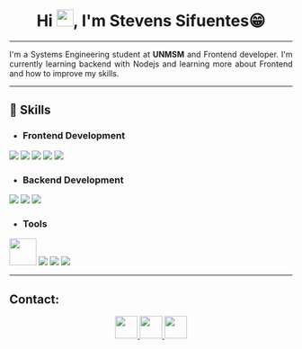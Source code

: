 <h1 align="center">Hi <img src="https://raw.githubusercontent.com/MartinHeinz/MartinHeinz/master/wave.gif" width="30px">, I'm Stevens Sifuentes😁</h1>

<hr />

<p align="justify">
I'm a Systems Engineering student at <strong>UNMSM</strong> and Frontend developer. I'm currently learning backend with Nodejs and learning more about Frontend and how to improve my skills.
</p>

<hr />

## 🚀 Skills
- ### Frontend Development
<p>
    <img src="https://img.icons8.com/color/48/000000/html-5.png" />
    <img src="https://img.icons8.com/color/48/000000/css3.png" />
    <img src="https://img.icons8.com/color/48/000000/javascript.png" />
    <img src="https://img.icons8.com/color/48/000000/bootstrap.png" />
    <img src="https://img.icons8.com/color/48/000000/react-native.png" />
</p>

- ### Backend Development
<p>
    <img src="https://img.icons8.com/color/48/000000/nodejs.png" />
    <img src="https://img.icons8.com/color/48/000000/mongodb.png" />
    <img src="https://img.icons8.com/color/48/000000/mysql-logo.png" />
</p>

- ### Tools
<p>
    <img src="https://code.visualstudio.com/assets/branding/app-icon.png" style="width:48px; height:48px" />
    <img src="https://img.icons8.com/color/48/000000/git.png"/>
    <img src="https://img.icons8.com/color/48/000000/firebase.png"/>
    <img src="https://img.icons8.com/color/48/000000/figma.png" />
</p>

<hr />

## Contact:

<p align="center">
    <a href="https://www.linkedin.com/in/stevenssifuentes"> 
        <img src="https://img.icons8.com/color/344/linkedin.png" style="width:40px; height:40px;" />
    </a>
    <a href="https://wa.me/51921134500"> 
        <img src="https://img.icons8.com/color/344/whatsapp.png" style="width:40px; height:40px;" />
    </a>
    <a href="mailto:stevens.sifuentes@unmsm.edu.pe"> 
        <img src="https://img.icons8.com/color/344/gmail.png" style="width:40px; height:40px;" />
    </a>
</p>
